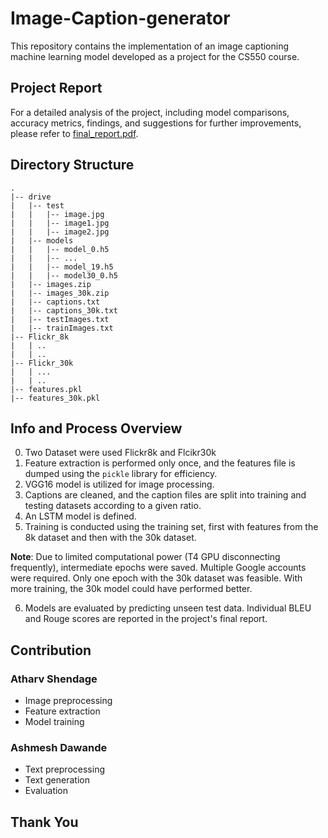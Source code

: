# Image-Caption-generator

This repository contains the implementation of an image captioning machine learning model developed as a project for the CS550 course.

## Project Report

For a detailed analysis of the project, including model comparisons, accuracy metrics, findings, and suggestions for further improvements, please refer to [final_report.pdf](final_report.pdf).

## Directory Structure

```plaintext
.
|-- drive
|   |-- test
|   |   |-- image.jpg
|   |   |-- image1.jpg
|   |   |-- image2.jpg
|   |-- models
|   |   |-- model_0.h5
|   |   |-- ...
|   |   |-- model_19.h5
|   |   |-- model30_0.h5
|   |-- images.zip
|   |-- images_30k.zip
|   |-- captions.txt
|   |-- captions_30k.txt
|   |-- testImages.txt
|   |-- trainImages.txt
|-- Flickr_8k
|   | ..
|   | ..
|-- Flickr_30k
|   | ...
|   | ..
|-- features.pkl
|-- features_30k.pkl
```


## Info and Process Overview
0. Two Dataset were used Flickr8k and Flcikr30k
1. Feature extraction is performed only once, and the features file is dumped using the `pickle` library for efficiency.
2. VGG16 model is utilized for image processing.
3. Captions are cleaned, and the caption files are split into training and testing datasets according to a given ratio.
4. An LSTM model is defined.
5. Training is conducted using the training set, first with features from the 8k dataset and then with the 30k dataset.

**Note**: Due to limited computational power (T4 GPU disconnecting frequently), intermediate epochs were saved. Multiple Google accounts were required. Only one epoch with the 30k dataset was feasible. With more training, the 30k model could have performed better.

6. Models are evaluated by predicting unseen test data. Individual BLEU and Rouge scores are reported in the project's final report.

## Contribution

### Atharv Shendage
- Image preprocessing
- Feature extraction
- Model training

### Ashmesh Dawande
- Text preprocessing
- Text generation
- Evaluation

## Thank You
